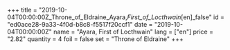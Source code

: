 +++
title = "2019-10-04T00:00:00Z_Throne_of_Eldraine_Ayara,_First_of_Locthwain_[en]_false"
id = "ed0ace28-9a33-4f0d-b8c8-f5517f20ccf1"
date = "2019-10-04T00:00:00Z"
name = "Ayara, First of Locthwain"
lang = ["en"]
price = "2.82"
quantity = 4
foil = false
set = "Throne of Eldraine"
+++
